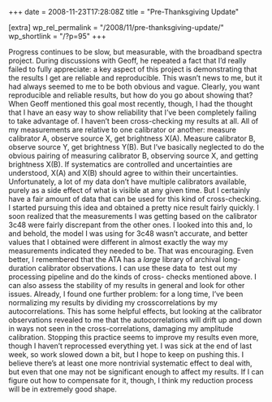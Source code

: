 +++
date = 2008-11-23T17:28:08Z
title = "Pre-Thanksgiving Update"

[extra]
wp_rel_permalink = "/2008/11/pre-thanksgiving-update/"
wp_shortlink = "/?p=95"
+++

Progress continues to be slow, but measurable, with the broadband spectra
project.  During discussions with Geoff, he repeated a fact that I’d really
failed to fully appreciate: a key aspect of this project is demonstrating that
the results I get are reliable and reproducible.  This wasn’t news to me, but
it had always seemed to me to be both obvious and vague. Clearly, you want
reproducible and reliable results, but how do you go about showing that? When
Geoff mentioned this goal most recently, though, I had the thought that I have
an easy way to show reliability that I’ve been completely failing to take
advantage of. I haven’t been cross-checking my results at all. All of my
measurements are relative to one calibrator or another: measure calibrator A,
observe source X, get brightness X(A). Measure calibrator B, observe source Y,
get brightness Y(B). But I’ve basically neglected to do the obvious pairing of
measuring calibrator B, observing source X, and getting brightness X(B). If
systematics are controlled and uncertainties are understood, X(A) and X(B)
should agree to within their uncertainties.  Unfortunately, a lot of my data
don’t have multiple calibrators available, purely as a side effect of what is
visible at any given time. But I certainly have a fair amount of data that can
be used for this kind of cross-checking.  I started pursuing this idea and
obtained a pretty nice result fairly quickly. I soon realized that the
measurements I was getting based on the calibrator 3c48 were fairly discrepant
from the other ones. I looked into this and, lo and behold, the model I was
using for 3c48 wasn’t accurate, and better values that I obtained were
different in almost exactly the way my measurements indicated they needed to
be. That was encouraging.  Even better, I remembered that the ATA has a
_large_ library of archival long-duration calibrator observations. I can use
these data to  test out my processing pipeline and do the kinds of cross-
checks mentioned above. I can also assess the stability of my results in
general and look for other issues.  Already, I found one further problem: for
a long time, I’ve been normalizing my results by dividing my crosscorrelations
by my autocorrelations. This has some helpful effects, but looking at the
calibrator observations revealed to me that the autocorrelations will drift up
and down in ways not seen in the cross-correlations, damaging my amplitude
calibration. Stopping this practice seems to improve my results even more,
though I haven’t reprocessed everything yet.  I was sick at the end of last
week, so work slowed down a bit, but I hope to keep on pushing this. I believe
there’s at least one more nontrivial systematic effect to deal with, but even
that one may not be significant enough to affect my results. If I can figure
out how to compensate for it, though, I think my reduction process will be in
extremely good shape.
